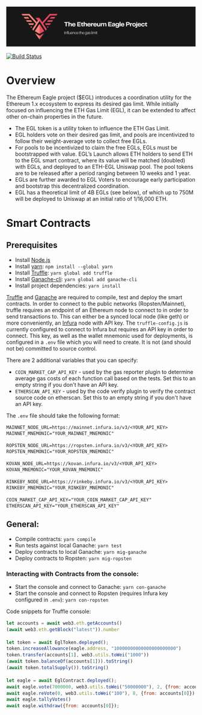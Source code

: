 ![EGL Logo][logo]

[![Build Status](https://travis-ci.com/eglvote/voting.svg?branch=master)](https://travis-ci.com/github/eglvote/voting)

# Overview
The Ethereum Eagle project ($EGL) introduces a coordination utility for the Ethereum 1.x ecosystem to express its desired gas limit. While initially focused on influencing the ETH Gas Limit (EGL), it can be extended to affect other on-chain properties in the future.

+ The EGL token is a utility token to influence the ETH Gas Limit.
+ EGL holders vote on their desired gas limit, and pools are incentivized to follow their weight-average vote to collect free EGLs.
+ For pools to be incentivized to claim the free EGLs, EGLs must be bootstrapped with value. EGL’s Launch allows ETH holders to send ETH to the EGL smart contract, where its value will be matched (doubled) with EGLs, and deployed to an ETH-EGL Uniswap pool. The pool tokens are to be released after a period ranging between 10 weeks and 1 year.
+ EGLs are further awarded to EGL Voters to encourage early participation and bootstrap this decentralized coordination.
+ EGL has a theoretical limit of  4B EGLs (see below), of which up to 750M will be deployed to Uniswap at an initial ratio of 1/16,000  ETH.

# Smart Contracts
## Prerequisites
+ Install [Node.js][node.js]
+ Install [yarn][yarn]: `npm install --global yarn`
+ Install [Truffle][truffle]: `yarn global add truffle`
+ Install [Ganache-cli][ganache-cli]: `yarn global add ganache-cli`
+ Install project dependencies: `yarn install`

[Truffle][truffle] and [Ganache][ganache] are required to compile, test and deploy the smart contracts. In order to connect to the public networks (Ropsten/Mainnet), truffle requires an endpoint of an Ethereum node to connect to in order to send transactions to. This can either be a synced local node (like geth) or more conveniently, an [Infura][infura] node with API key. The `truffle-config.js` is currently configured to connect to Infura but requires an API key in order to connect. This key, as well as the wallet mnemonic used for deployments, is configured in a `.env` file which you will need to create. It is not (and should not be) committed to source control. 

There are 2 additional variables that you can specify:
+ `COIN_MARKET_CAP_API_KEY` - used by the gas reporter plugin to determine average gas costs of each function call based on the tests. Set this to an empty string if you don't have an API key. 
+ `ETHERSCAN_API_KEY` - used by the code verify plugin to verify the contract source code on etherscan. Set this to an empty string if you don't have an API key.

The `.env` file should take the following format:
```
MAINNET_NODE_URL=https://mainnet.infura.io/v3/<YOUR_API_KEY>
MAINNET_MNEMONIC="YOUR_MAINNET_MNEMONIC"

ROPSTEN_NODE_URL=https://ropsten.infura.io/v3/<YOUR_API_KEY>
ROPSTEN_MNEMONIC="YOUR_ROPSTEN_MNEMONIC"

KOVAN_NODE_URL=https://kovan.infura.io/v3/<YOUR_API_KEY>
KOVAN_MNEMONIC="YOUR_KOVAN_MNEMONIC"

RINKEBY_NODE_URL=https://rinkeby.infura.io/v3/<YOUR_API_KEY>
RINKEBY_MNEMONIC="YOUR_RINKEBY_MNEMONIC"

COIN_MARKET_CAP_API_KEY="YOUR_COIN_MARKET_CAP_API_KEY"
ETHERSCAN_API_KEY="YOUR_ETHERSCAN_API_KEY"
```

## General:
+ Compile contracts: `yarn compile`  
+ Run tests against local Ganache: `yarn test`  
+ Deploy contracts to local Ganache: `yarn mig-ganache`  
+ Deploy contracts to Ropsten: `yarn mig-ropsten`

### Interacting with Contracts from the console:
+ Start the console and connect to Ganache: `yarn con-ganache`  
+ Start the console and connect to Ropsten (requires Infura key configured in `.env`): `yarn con-ropsten`  

Code snippets for Truffle console:
```js
let accounts = await web3.eth.getAccounts()
(await web3.eth.getBlock("latest")).number

let token = await EglToken.deployed();
token.increaseAllowance(eagle.address, "10000000000000000000000")
token.transfer(accounts[1], web3.utils.toWei("1000"))
(await token.balanceOf(accounts[1])).toString()
(await token.totalSupply()).toString()

let eagle = await EglContract.deployed();
await eagle.vote(7000000, web3.utils.toWei("50000000"), 2, {from: accounts[0]});
await eagle.reVote(0, web3.utils.toWei("100"), 8, {from: accounts[0]})
await eagle.tallyVotes()
await eagle.withdraw({from: accounts[0]});
```

[logo]: assets/GithubBanner.svg
[truffle]: https://www.trufflesuite.com/truffle
[ganache]: https://www.trufflesuite.com/ganache
[ganache-cli]: https://github.com/trufflesuite/ganache-cli/blob/master/README.md
[infura]: https://infura.io/
[node.js]: https://nodejs.org/en/download/
[yarn]: https://yarnpkg.com/getting-started/install
